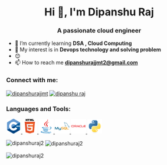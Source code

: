 
<h1 align="center">Hi 👋, I'm Dipanshu Raj</h1>
<h3 align="center">A passionate cloud engineer  </h3>

- 🌱 I’m currently learning **DSA , Cloud Computing**
- 🤖 My interest is in **Devops technology and solving problem**
- 😊 
- 📫 How to reach me **dipanshurajjmt2@gmail.com**

<h3 align="left">Connect with me:</h3>
<p align="left">
<a href="https://twitter.com/dipanshurajjmt" target="blank"><img align="center" src="https://raw.githubusercontent.com/rahuldkjain/github-profile-readme-generator/master/src/images/icons/Social/twitter.svg" alt="dipanshurajjmt" height="30" width="40" /></a>
<a href="https://www.linkedin.com/in/dipanshu-r-5009bb22a/" target="blank"><img align="center" src="https://raw.githubusercontent.com/rahuldkjain/github-profile-readme-generator/master/src/images/icons/Social/linked-in-alt.svg" alt="dipanshu raj" height="30" width="40" /></a>
</p>

<h3 align="left">Languages and Tools:</h3>
<p align="left">  <a href="https://www.w3schools.com/cpp/" target="_blank" rel="noreferrer"> <img src="https://raw.githubusercontent.com/devicons/devicon/master/icons/cplusplus/cplusplus-original.svg" alt="cplusplus" width="40" height="40"/> </a> <a href="https://www.w3.org/html/" target="_blank" rel="noreferrer"> <img src="https://raw.githubusercontent.com/devicons/devicon/master/icons/html5/html5-original-wordmark.svg" alt="html5" width="40" height="40"/> </a> <a href="https://www.java.com" target="_blank" rel="noreferrer"> <img src="https://raw.githubusercontent.com/devicons/devicon/master/icons/java/java-original.svg" alt="java" width="40" height="40"/> </a> <a href="https://www.mysql.com/" target="_blank" rel="noreferrer"> <img src="https://raw.githubusercontent.com/devicons/devicon/master/icons/mysql/mysql-original-wordmark.svg" alt="mysql" width="40" height="40"/> </a> <a href="https://www.oracle.com/" target="_blank" rel="noreferrer"> <img src="https://raw.githubusercontent.com/devicons/devicon/master/icons/oracle/oracle-original.svg" alt="oracle" width="40" height="40"/> </a> <a href="https://www.python.org" target="_blank" rel="noreferrer"> <img src="https://raw.githubusercontent.com/devicons/devicon/master/icons/python/python-original.svg" alt="python" width="40" height="40"/> </a> </p>

<p><img align="left" src="https://github-readme-stats.vercel.app/api/top-langs?username=dipanshuraj2&show_icons=true&locale=en&layout=compact" alt="dipanshuraj2" /></p>

<p>&nbsp;<img align="center" src="https://github-readme-stats.vercel.app/api?username=dipanshuraj2&show_icons=true&locale=en" alt="dipanshuraj2" /></p>

<p><img align="center" src="https://github-readme-streak-stats.herokuapp.com/?user=dipanshuraj2&" alt="dipanshuraj2" /></p>

<!--.vi gin shbs..-->
